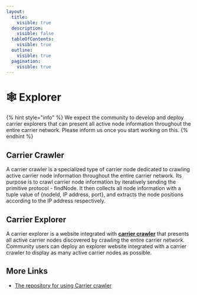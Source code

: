```yaml
---
layout:
  title:
    visible: true
  description:
    visible: false
  tableOfContents:
    visible: true
  outline:
    visible: true
  pagination:
    visible: true
---
```


# 🕸 Explorer

{% hint style="info" %}
We expect the community to develop and deploy carrier explorers that can present all active node information throughout the entire carrier network. Please inform us once you start working on this.
{% endhint %}

## Carrier Crawler

A carrier crawler is a specialized type of carrier node dedicated to crawling active carrier node information throughout the entire carrier network. Its purpose is to crawl carrier node information by iteratively sending the primitive protocol - findNode. It then collects all node information with a tuple value of {nodeId, IP address, port}, and extracts the node positions according to the IP address respectively.

## Carrier Explorer

A carrier explorer is a website integrated with [**carrier crawler**](explorer.md#carrier-crawler) that presents all active carrier nodes discovered by crawling the entire carrier network. Community users can deploy an explorer website integrated with a carrier crawler to display as many active carrier nodes as possible.



## More Links

* [The repository for using Carrier crawler](https://github.com/elastos/Elastos.Carrier.Native/tree/master/apps/crawler)
